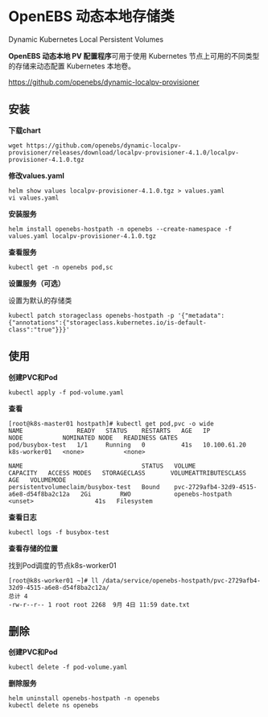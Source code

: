 # OpenEBS 动态本地存储类

Dynamic Kubernetes Local Persistent Volumes

**OpenEBS 动态本地 PV 配置程序**可用于使用 Kubernetes 节点上可用的不同类型的存储来动态配置 Kubernetes 本地卷。

https://github.com/openebs/dynamic-localpv-provisioner



## 安装

**下载chart**

```
wget https://github.com/openebs/dynamic-localpv-provisioner/releases/download/localpv-provisioner-4.1.0/localpv-provisioner-4.1.0.tgz
```

**修改values.yaml**

```
helm show values localpv-provisioner-4.1.0.tgz > values.yaml
vi values.yaml
```

**安装服务**

```
helm install openebs-hostpath -n openebs --create-namespace -f values.yaml localpv-provisioner-4.1.0.tgz
```

**查看服务**

```
kubectl get -n openebs pod,sc
```

**设置服务（可选）**

设置为默认的存储类

```
kubectl patch storageclass openebs-hostpath -p '{"metadata": {"annotations":{"storageclass.kubernetes.io/is-default-class":"true"}}}'
```

## 使用

**创建PVC和Pod**

```
kubectl apply -f pod-volume.yaml
```

**查看**

```
[root@k8s-master01 hostpath]# kubectl get pod,pvc -o wide
NAME               READY   STATUS    RESTARTS   AGE   IP             NODE           NOMINATED NODE   READINESS GATES
pod/busybox-test   1/1     Running   0          41s   10.100.61.20   k8s-worker01   <none>           <none>

NAME                                 STATUS   VOLUME                                     CAPACITY   ACCESS MODES   STORAGECLASS       VOLUMEATTRIBUTESCLASS   AGE   VOLUMEMODE
persistentvolumeclaim/busybox-test   Bound    pvc-2729afb4-32d9-4515-a6e8-d54f8ba2c12a   2Gi        RWO            openebs-hostpath   <unset>                 41s   Filesystem
```

**查看日志**

```
kubectl logs -f busybox-test
```

**查看存储的位置**

找到Pod调度的节点k8s-worker01

```
[root@k8s-worker01 ~]# ll /data/service/openebs-hostpath/pvc-2729afb4-32d9-4515-a6e8-d54f8ba2c12a/
总计 4
-rw-r--r-- 1 root root 2268  9月 4日 11:59 date.txt
```



## 删除

**创建PVC和Pod**

```
kubectl delete -f pod-volume.yaml
```

**删除服务**

```
helm uninstall openebs-hostpath -n openebs
kubectl delete ns openebs
```


